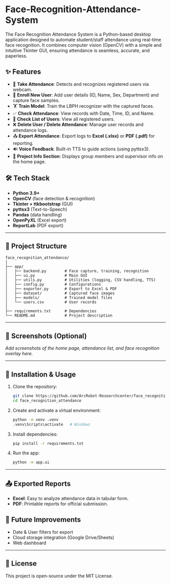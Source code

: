 # Face-Recognition-Attendance-System
The Face Recognition Attendance System is a Python-based desktop application designed to automate student/staff attendance using real-time face recognition. It combines computer vision (OpenCV) with a simple and intuitive Tkinter GUI, ensuring attendance is seamless, accurate, and paperless.

## ✨ Features

* 🎥 **Take Attendance**: Detects and recognizes registered users via webcam.
* 📝 **Enroll New User**: Add user details (ID, Name, Sex, Department) and capture face samples.
* 🏋️ **Train Model**: Train the LBPH recognizer with the captured faces.
* ✅ **Check Attendance**: View records with Date, Time, ID, and Name.
* 👥 **Check List of Users**: View all registered users.
* ❌ **Delete User / Delete Attendance**: Manage user records and attendance logs.
* 📤 **Export Attendance**: Export logs to **Excel (.xlsx)** or **PDF (.pdf)** for reporting.
* 🔊 **Voice Feedback**: Built-in TTS to guide actions (using pyttsx3).
* 📌 **Project Info Section**: Displays group members and supervisor info on the home page.


## 🛠️ Tech Stack

* **Python 3.9+**
* **OpenCV** (face detection & recognition)
* **Tkinter + ttkbootstrap** (GUI)
* **pyttsx3** (Text-to-Speech)
* **Pandas** (data handling)
* **OpenPyXL** (Excel export)
* **ReportLab** (PDF export)

---

## 📂 Project Structure

```
face_recognition_attendance/
│
├── app/
│   ├── backend.py        # Face capture, training, recognition
│   ├── ui.py             # Main GUI
│   ├── utils.py          # Utilities (logging, CSV handling, TTS)
│   ├── config.py         # Configurations
│   ├── exporter.py       # Export to Excel & PDF
│   ├── dataset/          # Captured face images
│   ├── models/           # Trained model files
│   └── users.csv         # User records
│
├── requirements.txt      # Dependencies
└── README.md             # Project description
```

---

## 📸 Screenshots (Optional)

*Add screenshots of the home page, attendance list, and face recognition overlay here.*

---

## 🚀 Installation & Usage

1. Clone the repository:

   ```bash
   git clone https://github.com/ArcRobot-Researchcenter/face_recognition_attendance.git
   cd face_recognition_attendance
   ```

2. Create and activate a virtual environment:

   ```bash
   python -m venv .venv
   .venv\Scripts\activate   # Windows
   ```

3. Install dependencies:

   ```bash
   pip install -r requirements.txt
   ```

4. Run the app:

   ```bash
   python -m app.ui
   ```

---

## 📤 Exported Reports

* **Excel**: Easy to analyze attendance data in tabular form.
* **PDF**: Printable reports for official submission.

## 📌 Future Improvements

* Date & User filters for export
* Cloud storage integration (Google Drive/Sheets)
* Web dashboard

---

## 📜 License

This project is open-source under the MIT License.
